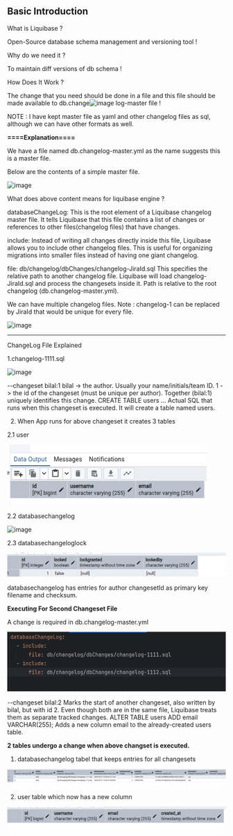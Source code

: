 **Basic Introduction**
------------------

What is Liquibase ?

Open-Source database schema management and versioning tool !

Why do we need it ?

To maintain diff versions of db schema !

How Does It Work ?

The change that you need should be done in a file and this file should be made available to db.change<img width="635" height="70" alt="image" src="https://github.com/user-attachments/assets/d6336b0b-c0e8-4ecd-a84b-01915061950d" />
log-master file !


NOTE : I have kept master file as yaml and other changelog files as sql, although we can have other formats as well.

**====Explanation====**

We have a file named db.changelog-master.yml as the name suggests this is a master file.

Below are the contents of a simple master file.

<img width="706" height="95" alt="image" src="https://github.com/user-attachments/assets/822d9814-6545-40b9-a38e-5117d0bebdfa" />

What does above content means for liquibase engine ?

databaseChangeLog:
This is the root element of a Liquibase changelog master file.
It tells Liquibase that this file contains a list of changes or references to other files(changelog files) that have changes.

include:
Instead of writing all changes directly inside this file, Liquibase allows you to include other changelog files.
This is useful for organizing migrations into smaller files instead of having one giant changelog. 

file: db/changelog/dbChanges/changelog-JiraId.sql
This specifies the relative path to another changelog file.
Liquibase will load changelog-JiraId.sql and process the changesets inside it.
Path is relative to the root changelog (db.changelog-master.yml).

We can have multiple changelog files.
Note : changelog-1 can be replaced by JiraId that would be unique for every file.

<img width="403" height="172" alt="image" src="https://github.com/user-attachments/assets/b84b5ebb-1346-4494-bdcc-809cb8c9f2c8" />


-------------------------
ChangeLog File Explained

1.changelog-1111.sql

<img width="714" height="230" alt="image" src="https://github.com/user-attachments/assets/8cd12910-54ee-46af-880a-bca4f0a3ce16" />


--changeset bilal:1
bilal -> the author. Usually your name/initials/team ID.
1 -> the id of the changeset (must be unique per author).
Together (bilal:1) uniquely identifies this change.
CREATE TABLE users ...
Actual SQL that runs when this changeset is executed.
It will create a table named users.


2. When App runs for above changeset it creates 3 tables


2.1 user

![img_1.png](img_1.png)


2.2 databasechangelog

<img width="1616" height="93" alt="image" src="https://github.com/user-attachments/assets/ee5c9ea1-deca-480a-8b10-f56e2b345303" />


2.3 databasechangeloglock

![img_3.png](img_3.png)


databasechangelog has entries for author changesetId as primary key filename and checksum.


**Executing For Second Changeset File**

A change is required in db.changelog-master.yml


![img_4.png](img_4.png)


--changeset bilal:2
Marks the start of another changeset, also written by bilal, but with id 2.
Even though both are in the same file, Liquibase treats them as separate tracked changes.
ALTER TABLE users ADD email VARCHAR(255);
Adds a new column email to the already-created users table.


**2 tables undergo a change when above changset is executed.**

1. databasechangelog tabel that keeps entries for all changesets


![img_5.png](img_5.png)

2. user table which now has a new column


![img_6.png](img_6.png)








